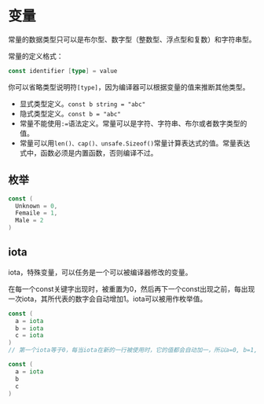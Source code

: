 # 变量

常量的数据类型只可以是布尔型、数字型（整数型、浮点型和复数）和字符串型。

常量的定义格式：

```go
const identifier [type] = value
```

你可以省略类型说明符`[type]`，因为编译器可以根据变量的值来推断其他类型。

- 显式类型定义。`const b string = "abc"`
- 隐式类型定义。`const b = "abc"`
- 常量不能使用`:=`语法定义。常量可以是字符、字符串、布尔或者数字类型的值。
- 常量可以用`len()、cap()、unsafe.Sizeof()`常量计算表达式的值。常量表达式中，函数必须是内置函数，否则编译不过。





## 枚举

```go
const (
  Unknown = 0,
  Femaile = 1,
  Male = 2
)
```



## iota

iota，特殊变量，可以任务是一个可以被编译器修改的变量。

在每一个const关键字出现时，被重置为0，然后再下一个const出现之前，每出现一次iota，其所代表的数字会自动增加1。iota可以被用作枚举值。

```go
const (
  a = iota
  b = iota
  c = iota
)
// 第一个iota等于0，每当iota在新的一行被使用时，它的值都会自动加一，所以a=0, b=1, c=2可以简写为如下形式：

const (
  a = iota
  b
  c
)
```

